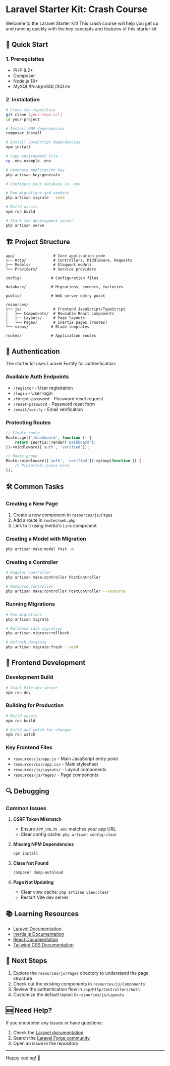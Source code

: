# Laravel Starter Kit: Crash Course

Welcome to the Laravel Starter Kit! This crash course will help you get up and running quickly with the key concepts and features of this starter kit.

## 🚀 Quick Start

### 1. Prerequisites
- PHP 8.2+
- Composer
- Node.js 18+
- MySQL/PostgreSQL/SQLite

### 2. Installation

```bash
# Clone the repository
git clone [your-repo-url]
cd your-project

# Install PHP dependencies
composer install

# Install JavaScript dependencies
npm install

# Copy environment file
cp .env.example .env

# Generate application key
php artisan key:generate

# Configure your database in .env

# Run migrations and seeders
php artisan migrate --seed

# Build assets
npm run build

# Start the development server
php artisan serve
```

## 🏗️ Project Structure

```
app/                 # Core application code
├── Http/            # Controllers, Middleware, Requests
├── Models/          # Eloquent models
└── Providers/       # Service providers

config/             # Configuration files

database/           # Migrations, seeders, factories

public/             # Web server entry point

resources/
├── js/              # Frontend JavaScript/TypeScript
│   ├── Components/  # Reusable React components
│   ├── Layouts/     # Page layouts
│   └── Pages/       # Inertia pages (routes)
└── views/          # Blade templates

routes/             # Application routes
```

## 🔑 Authentication

The starter kit uses Laravel Fortify for authentication:

### Available Auth Endpoints
- `/register` - User registration
- `/login` - User login
- `/forgot-password` - Password reset request
- `/reset-password` - Password reset form
- `/email/verify` - Email verification

### Protecting Routes
```php
// Single route
Route::get('/dashboard', function () {
    return Inertia::render('Dashboard');
})->middleware(['auth', 'verified']);

// Route group
Route::middleware(['auth', 'verified'])->group(function () {
    // Protected routes here
});
```

## 🛠️ Common Tasks

### Creating a New Page
1. Create a new component in `resources/js/Pages`
2. Add a route in `routes/web.php`
3. Link to it using Inertia's `Link` component

### Creating a Model with Migration
```bash
php artisan make:model Post -m
```

### Creating a Controller
```bash
# Regular controller
php artisan make:controller PostController

# Resource controller
php artisan make:controller PostController --resource
```

### Running Migrations
```bash
# Run migrations
php artisan migrate

# Rollback last migration
php artisan migrate:rollback

# Refresh database
php artisan migrate:fresh --seed
```

## 🔄 Frontend Development

### Development Build
```bash
# Start Vite dev server
npm run dev
```

### Building for Production
```bash
# Build assets
npm run build

# Build and watch for changes
npm run watch
```

### Key Frontend Files
- `resources/js/app.js` - Main JavaScript entry point
- `resources/css/app.css` - Main stylesheet
- `resources/js/Layouts/` - Layout components
- `resources/js/Pages/` - Page components

## 🔍 Debugging

### Common Issues
1. **CSRF Token Mismatch**
   - Ensure `APP_URL` in `.env` matches your app URL
   - Clear config cache: `php artisan config:clear`

2. **Missing NPM Dependencies**
   ```bash
   npm install
   ```

3. **Class Not Found**
   ```bash
   composer dump-autoload
   ```

4. **Page Not Updating**
   - Clear view cache: `php artisan view:clear`
   - Restart Vite dev server

## 📚 Learning Resources

- [Laravel Documentation](https://laravel.com/docs)
- [Inertia.js Documentation](https://inertiajs.com/)
- [React Documentation](https://reactjs.org/)
- [Tailwind CSS Documentation](https://tailwindcss.com/)

## 🚀 Next Steps

1. Explore the `resources/js/Pages` directory to understand the page structure
2. Check out the existing components in `resources/js/Components`
3. Review the authentication flow in `app/Http/Controllers/Auth`
4. Customize the default layout in `resources/js/Layouts`

## 🆘 Need Help?

If you encounter any issues or have questions:
1. Check the [Laravel documentation](https://laravel.com/docs)
2. Search the [Laravel Forge community](https://forge.laravel.com/)
3. Open an issue in the repository

---

Happy coding! 🎉
